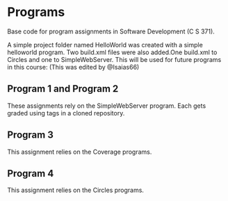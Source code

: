 # Programs
Base code for program assignments in Software Development (C S 371).

A simple project folder named HelloWorld was created with a simple helloworld program. Two build.xml files were also
added.One build.xml to Circles and one to SimpleWebServer. This will be used for future programs in this course: 
(This was edited by @Isaias66)

## Program 1 and Program 2
These assignments rely on the SimpleWebServer program. Each gets graded using tags in a cloned repository. 

## Program 3
This assignment relies on the Coverage programs. 

## Program 4
This assignment relies on the Circles programs. 
